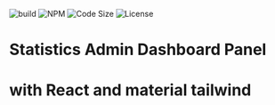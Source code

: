 
![build](https://github.com/aliaskarii/admin-dashboard/actions/workflows/pages.yml/badge.svg)
![NPM](https://img.shields.io/npm/v/admin-dashboard.svg)
![Code Size](https://img.shields.io/github/languages/code-size/aliaskarii/admin-dashboard?label=Code%20Size)
![License](https://img.shields.io/github/license/aliaskarii/admin-dashboard?label=License)




# Statistics Admin Dashboard Panel 
# with React and material tailwind
